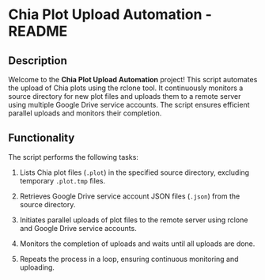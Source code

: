 # Chia Plot Upload Automation - README

## Description
Welcome to the **Chia Plot Upload Automation** project! This script automates the upload of Chia plots using the rclone tool. It continuously monitors a source directory for new plot files and uploads them to a remote server using multiple Google Drive service accounts. The script ensures efficient parallel uploads and monitors their completion.

## Functionality
The script performs the following tasks:

1. Lists Chia plot files (`.plot`) in the specified source directory, excluding temporary `.plot.tmp` files.

2. Retrieves Google Drive service account JSON files (`.json`) from the source directory.

3. Initiates parallel uploads of plot files to the remote server using rclone and Google Drive service accounts.

4. Monitors the completion of uploads and waits until all uploads are done.

5. Repeats the process in a loop, ensuring continuous monitoring and uploading.

